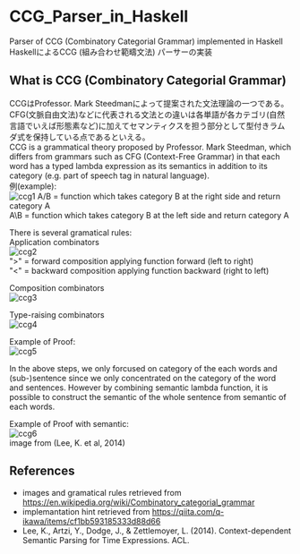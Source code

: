 # CCG_Parser_in_Haskell
Parser of CCG (Combinatory Categorial Grammar) implemented in Haskell  
HaskellによるCCG (組み合わせ範疇文法) パーサーの実装

## What is CCG (Combinatory Categorial Grammar)
CCGはProfessor. Mark Steedmanによって提案された文法理論の一つである。CFG(文脈自由文法)などに代表される文法との違いは各単語が各カテゴリ(自然言語でいえば形態素など)に加えてセマンティクスを担う部分として型付きラムダ式を保持している点であるといえる。  
CCG is a grammatical theory proposed by Professor. Mark Steedman, which differs from grammars such as CFG (Context-Free Grammar) in that each word has a typed lambda expression as its semantics in addition to its category (e.g. part of speech tag in natural language).  
例(example):  
![ccg1](https://user-images.githubusercontent.com/44910734/141712546-0dacaff3-e69d-4168-a081-b189a9fb7df9.JPG)
A/B = function which takes category B at the right side and return category A  
A\B = function which takes category B at the left side and return category A

There is several gramatical rules:  
Application combinators  
![ccg2](https://user-images.githubusercontent.com/44910734/141713368-03e38218-b7ac-4fa4-b785-6446d709c1b9.JPG)  
">" = forward composition applying function forward (left to right)  
"<" = backward composition applying function backward (right to left)

Composition combinators  
![ccg3](https://user-images.githubusercontent.com/44910734/141713371-80c31f56-9349-475f-b10f-fc4642c0faad.JPG)

Type-raising combinators  
![ccg4](https://user-images.githubusercontent.com/44910734/141713377-3eb06197-009f-40a1-a90a-d0b4bf64455a.JPG)

Example of Proof:  
![ccg5](https://user-images.githubusercontent.com/44910734/141713635-1952a3c2-cf66-41f4-bf57-6250e8a93e36.JPG)

In the above steps, we only forcused on category of the each words and (sub-)sentence since we only concentrated on the category of the word and sentences. However by combining semantic lambda function, it is possible to construct the semantic of the whole sentence from semantic of each words.  

Example of Proof with semantic:  
![ccg6](https://user-images.githubusercontent.com/44910734/141714155-b3772c5b-0a53-4dba-ae0d-43a1e2362050.JPG)  
image from (Lee, K. et al, 2014)

## References
- images and gramatical rules retrieved from https://en.wikipedia.org/wiki/Combinatory_categorial_grammar
- implemantation hint retrieved from https://qiita.com/q-ikawa/items/cf1bb593185333d88d66
- Lee, K., Artzi, Y., Dodge, J., & Zettlemoyer, L. (2014). Context-dependent Semantic Parsing for Time Expressions. ACL.